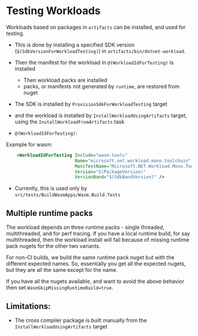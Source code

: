 # Testing Workloads

Workloads based on packages in `artifacts` can be installed, and used for testing.

- This is done by installing a specified SDK version (`$(SdkVersionForWorkloadTesting)`) in `artifacts/bin/dotnet-workload`.
- Then the manifest for the workload in `@(WorkloadIdForTesting)` is installed
    - Then workload packs are installed
    - packs, or manifests not generated by `runtime`, are restored from nuget

- The SDK is installed by `ProvisionSdkForWorkloadTesting` target
- and the workload is installed by `InstallWorkloadUsingArtifacts` target, using the `InstallWorkloadFromArtifacts` task

- `@(WorkloadIdForTesting)`:

Example for wasm:
```xml
    <WorkloadIdForTesting Include="wasm-tools"
                          Name="microsoft.net.workload.mono.toolchain"
                          ManifestName="Microsoft.NET.Workload.Mono.ToolChain"
                          Version="$(PackageVersion)"
                          VersionBand="$(SdkBandVersion)" />
```

- Currently, this is used only by `src/tests/BuildWasmApps/Wasm.Build.Tests`

## Multiple runtime packs

The workload depends on three runtime packs - single threaded, multithreaded, and for perf tracing. If you have a local
runtime build, for say multithreaded, then the workload install will fail because of missing runtime pack nugets for
the other two variants.

For non-CI builds, we build the same runtime pack nuget but with the different expected names. So, essentially you get all
the expected nugets, but they are all the same except for the name.

If you have all the nugets available, and want to avoid the above behavior then set `WasmSkipMissingRuntimeBuild=true`.

## Limitations:

- The cross compiler package is built manually from the `InstallWorkloadUsingArtifacts` target
